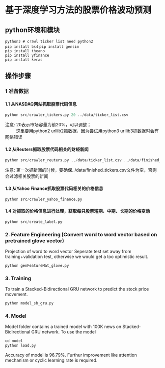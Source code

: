 # 基于深度学习方法的股票价格波动预测

## python环境和模块

`python3 # crawl ticker list need python2`  
`pip install bs4` 
`pip install gensim`  
`pip install theano`  
`pip install yfinance`   
`pip install keras`  


## 操作步骤

### 1 准备数据

#### 1.1 从NASDAQ网站抓取股票代码信息 

```python
python src/crawler_tickers.py 20 ../data/ticker_list.csv
```
注意: 20表示市场容量为前20%，可以调整；    
&nbsp;&nbsp;&nbsp;&nbsp;&nbsp;&nbsp;&nbsp;&nbsp;&nbsp;这里要用python2 urllib2抓数据，因为尝试用python3 urllib3抓数据时会有网络错误

#### 1.2 从Reuters抓取股票代码相关的财经新闻

```python
python src/crawler_reuters.py ../data/ticker_list.csv ../data/finished_tickers.csv ../data/news_failed_tickers.csv ../data/news_reuters.csv  
```
注意: 第一次抓新闻的时候，要确保../data/finished_tickers.csv文件为空，否则会过滤相关股票的新闻

#### 1.3 从Yahoo Finance抓取股票代码相关的价格信息

```python
python src/crawler_yahoo_finance.py 
```

#### 1.4 对抓取的价格信息进行处理，获取每只股票短期、中期、长期的价格变动

```python
python src/create_label.py 
```

### 2. Feature Engineering (Convert word to word vector based on pretrained glove vector)

Projection of word to word vector
Seperate test set away from training+validation test, otherwise we would get a too optimistic result.

```python
python genFeatureMat_glove.py
```

### 3. Training 
To train a Stacked-Bidirectional GRU network to predict the stock price movement.

```python
python model_sb_gru.py
```

### 4. Model
Model folder contains a trained model with 100K news on Stacked-Bidirectional GRU network.
To use the model

```python
cd model
python load.py
```
Accuracy of model is 96.79%. Furthur improvement like attention mechanism or cyclic learning rate is required. 

